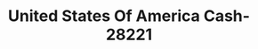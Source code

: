 ---
f_zip-code: 39567
f_state-code: MS
title: United States Of America Cash-28221
f_phone: 228-696-0401
f_city-only: Pascagoula
f_address: 2538 Denny Ave Pascagoula
f_location-unique-id: '28221'
slug: united-states-of-america-cash-28221
updated-on: '2024-05-30T13:46:58.046Z'
created-on: '2024-05-30T13:36:59.803Z'
published-on: '2024-05-30T13:54:32.469Z'
f_city-state: cms/city/pascagoula-ms.md
f_company: cms/company/united-states-of-america-cash.md
f_state: cms/state/mississippi.md
layout: '[payday-loan].html'
tags: payday-loan
---